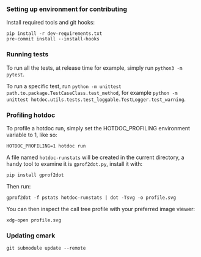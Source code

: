 ### Setting up environment for contributing

Install required tools and git hooks:
```
pip install -r dev-requirements.txt
pre-commit install --install-hooks
```

### Running tests

To run all the tests, at release time for example, simply run `python3 -m pytest`.

To run a specific test, run `python -m unittest path.to.package.TestCaseClass.test_method`, for example `python -m unittest hotdoc.utils.tests.test_loggable.TestLogger.test_warning`.

### Profiling hotdoc

To profile a hotdoc run, simply set the HOTDOC_PROFILING environment variable to 1, like so:

```
HOTDOC_PROFILING=1 hotdoc run
```

A file named `hotdoc-runstats` will be created in the current directory, a handy tool to examine it is `gprof2dot.py`, install it with:

```
pip install gprof2dot
```

Then run:

```
gprof2dot -f pstats hotdoc-runstats | dot -Tsvg -o profile.svg
```

You can then inspect the call tree profile with your preferred image viewer:

```
xdg-open profile.svg
```

### Updating cmark

```
git submodule update --remote
```
